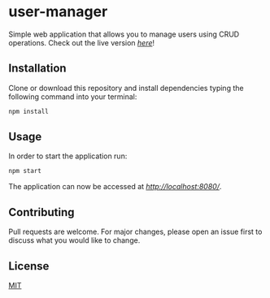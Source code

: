 # user-manager

Simple web application that allows you to manage users using CRUD operations.
Check out the live version [*here*](https://vverzun.github.io/user-manager/)!

## Installation

Clone or download this repository and install dependencies typing the following command into your terminal:

```bash
npm install
```

## Usage
In order to start the application run:
```bash
npm start
```
The application can now be accessed at [*http://localhost:8080/*](http://localhost:8080/).
## Contributing
Pull requests are welcome. For major changes, please open an issue first to discuss what you would like to change.

## License
[MIT](https://choosealicense.com/licenses/mit/)
